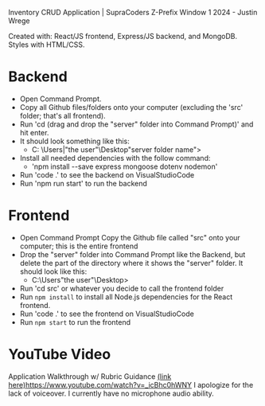 Inventory CRUD Application | SupraCoders Z-Prefix Window 1 2024 - Justin Wrege

Created with: React/JS frontend, Express/JS backend, and MongoDB. Styles with HTML/CSS.

# Backend
- Open Command Prompt.
- Copy all Github files/folders onto your computer (excluding the 'src' folder; that's all frontend).
- Run 'cd (drag and drop the "server" folder into Command Prompt)' and hit enter.
- It should look something like this:
	- C: \Users|"the user"\Desktop\"server folder name">
- Install all needed dependencies with the follow command:
	- 'npm install --save express mongoose dotenv nodemon' 
- Run 'code .' to see the backend on VisualStudioCode
- Run 'npm run start' to run the backend

# Frontend
- Open Command Prompt
Copy the Github file called "src" onto your computer; this is the entire frontend
- Drop the "server" folder into Command Prompt like the Backend, but delete the part of the directory where it shows the "server" folder. It should look like this:
	- C:\Users\"the user"\Desktop>
- Run 'cd src' or whatever you decide to call the frontend folder
- Run `npm install` to install all Node.js dependencies for the React frontend.
- Run 'code .' to see the frontend on VisualStudioCode
- Run `npm start` to run the frontend 


# YouTube Video
Application Walkthrough w/ Rubric Guidance 
[(link here)](https://www.youtube.com/watch?v=_icBhc0hWNY)https://www.youtube.com/watch?v=_icBhc0hWNY
I apologize for the lack of voiceover. I currently have no microphone audio ability. 
